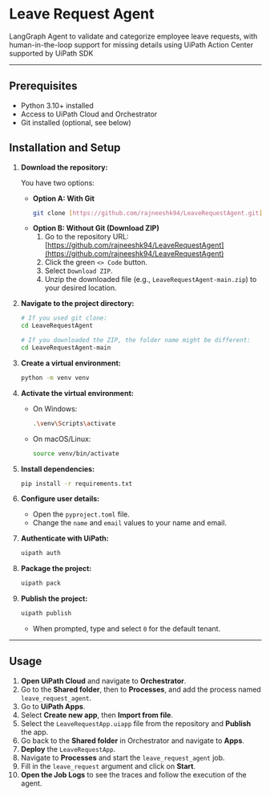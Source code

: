 # Leave Request Agent
LangGraph Agent to validate and categorize employee leave requests, with human-in-the-loop support for missing details using UiPath Action Center supported by UiPath SDK

---

## Prerequisites

- Python 3.10+ installed
- Access to UiPath Cloud and Orchestrator
- Git installed (optional, see below)

## Installation and Setup

1.  **Download the repository:**

    You have two options:

    * **Option A: With Git**
        ```bash
        git clone [https://github.com/rajneeshk94/LeaveRequestAgent.git](https://github.com/rajneeshk94/LeaveRequestAgent.git)
        ```
    * **Option B: Without Git (Download ZIP)**
        1.  Go to the repository URL: [https://github.com/rajneeshk94/LeaveRequestAgent](https://github.com/rajneeshk94/LeaveRequestAgent)
        2.  Click the green `<> Code` button.
        3.  Select `Download ZIP`.
        4.  Unzip the downloaded file (e.g., `LeaveRequestAgent-main.zip`) to your desired location.

2.  **Navigate to the project directory:**
    ```bash
    # If you used git clone:
    cd LeaveRequestAgent

    # If you downloaded the ZIP, the folder name might be different:
    cd LeaveRequestAgent-main
    ```

3.  **Create a virtual environment:**
    ```bash
    python -m venv venv
    ```

4.  **Activate the virtual environment:**
    -   On Windows:
        ```bash
        .\venv\Scripts\activate
        ```
    -   On macOS/Linux:
        ```bash
        source venv/bin/activate
        ```

5.  **Install dependencies:**
    ```bash
    pip install -r requirements.txt
    ```

6.  **Configure user details:**
    -   Open the `pyproject.toml` file.
    -   Change the `name` and `email` values to your name and email.

7.  **Authenticate with UiPath:**
    ```bash
    uipath auth
    ```

8.  **Package the project:**
    ```bash
    uipath pack
    ```

9.  **Publish the project:**
    ```bash
    uipath publish
    ```
    -   When prompted, type and select `0` for the default tenant.

---

## Usage

1.  **Open UiPath Cloud** and navigate to **Orchestrator**.
2.  Go to the **Shared folder**, then to **Processes**, and add the process named `leave_request_agent`.
3.  Go to **UiPath Apps**.
4.  Select **Create new app**, then **Import from file**.
5.  Select the `LeaveRequestApp.uiapp` file from the repository and **Publish** the app.
6.  Go back to the **Shared folder** in Orchestrator and navigate to **Apps**.
7.  **Deploy** the `LeaveRequestApp`.
8.  Navigate to **Processes** and start the `leave_request_agent` job.
9.  Fill in the `leave_request` argument and click on **Start**.
10. **Open the Job Logs** to see the traces and follow the execution of the agent.
